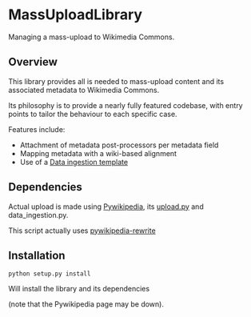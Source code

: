 MassUploadLibrary
=================

Managing a mass-upload to Wikimedia Commons.

Overview
--------

This library provides all is needed to mass-upload content 
and its associated metadata to Wikimedia Commons.

Its philosophy is to provide a nearly fully featured codebase, with entry points
to tailor the behaviour to each specific case.

Features include:
* Attachment of metadata post-processors per metadata field
* Mapping metadata with a wiki-based alignment
* Use of a 
  [Data ingestion template](https://commons.wikimedia.org/wiki/Category:Data_ingestion_layout_templates)

Dependencies
------------

Actual upload is made using
[Pywikipedia](http://www.mediawiki.org/wiki/Manual:Pywikipediabot), its
[upload.py](http://www.mediawiki.org/wiki/Manual:Pywikipediabot/upload.py)
and data_ingestion.py.

This script actually uses
[pywikipedia-rewrite](http://pywikipedia.org/nightly/)


Installation
------------
`python setup.py install`

Will install the library and its dependencies

(note that the Pywikipedia page may be down).
